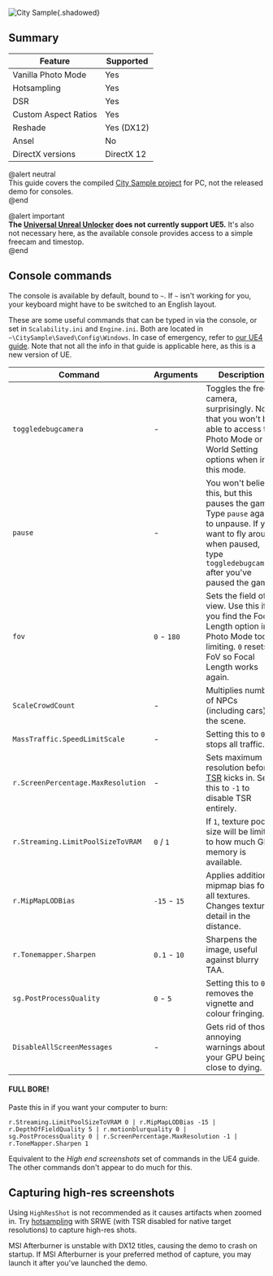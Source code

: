 ![City Sample](Images\matrixUE5-PC_header.png "Shot by barkar-b"){.shadowed}

## Summary

Feature | Supported
--|--
Vanilla Photo Mode | Yes
Hotsampling | Yes
DSR | Yes
Custom Aspect Ratios | Yes
Reshade | Yes (DX12)
Ansel | No
DirectX versions | DirectX 12

@alert neutral  
This guide covers the compiled [City Sample project](https://unrealengine.com/marketplace/en-US/learn/city-sample) for PC, not the released demo for consoles.  
@end

@alert important  
**The [Universal Unreal Unlocker](../GeneralGuides/universal_ue4_consoleunlocker.htm) does not currently support UE5.** It's also not necessary here, as the available console provides access to a simple freecam and timestop.  
@end

## Console commands

The console is available by default, bound to `~`. If `~` isn't working for you, your keyboard might have to be switched to an English layout.

These are some useful commands that can be typed in via the console, or set in `Scalability.ini` and `Engine.ini`. Both are located in `~\CitySample\Saved\Config\Windows`. In case of emergency, refer to [our UE4 guide](../GeneralGuides/ue4guide.htm). Note that not all the info in that guide is applicable here, as this is a new version of UE.

Command | Arguments | Description
-- | -- | --
`toggledebugcamera` | - | Toggles the free camera, surprisingly. Note that you won't be able to access the Photo Mode or World Setting options when in this mode.
`pause` | - | You won't believe this, but this pauses the game. Type `pause` again to unpause. If you want to fly around when paused, type `toggledebugcamera` after you've paused the game.
`fov` | `0` - `180` | Sets the field of view. Use this if you find the Focal Length option in Photo Mode too limiting. `0` resets FoV so Focal Length works again.
`ScaleCrowdCount` | - | Multiplies number of NPCs (including cars) in the scene.
`MassTraffic.SpeedLimitScale` | - | Setting this to `0` stops all traffic.
`r.ScreenPercentage.MaxResolution` | - | Sets maximum resolution before [TSR](https://videocardz.com/newz/unreal-engine-5-early-access-features-temporal-super-resolution-upscaling-technology) kicks in. Set this to `-1` to disable TSR entirely.
`r.Streaming.LimitPoolSizeToVRAM` | `0` / `1` | If `1`, texture pool size will be limited to how much GPU memory is available.
`r.MipMapLODBias` | `-15` - `15` | Applies additional mipmap bias for all textures. Changes texture detail in the distance.
`r.Tonemapper.Sharpen` | `0.1` - `10` | Sharpens the image, useful against blurry TAA.
`sg.PostProcessQuality` | `0` - `5` | Setting this to `0` removes the vignette and colour fringing.
`DisableAllScreenMessages` | - | Gets rid of those annoying warnings about your GPU being close to dying.

#### FULL BORE!
Paste this in if you want your computer to burn:  
```
r.Streaming.LimitPoolSizeToVRAM 0 | r.MipMapLODBias -15 | r.DepthOfFieldQuality 5 | r.motionblurquality 0 | sg.PostProcessQuality 0 | r.ScreenPercentage.MaxResolution -1 | r.ToneMapper.Sharpen 1
```

Equivalent to the *High end screenshots* set of commands in the UE4 guide. The other commands don't appear to do much for this.

## Capturing high-res screenshots

Using `HighResShot` is not recommended as it causes artifacts when zoomed in. Try [hotsampling](..\basics.htm#hotsampling) with SRWE (with TSR disabled for native target resolutions) to capture high-res shots.

MSI Afterburner is unstable with DX12 titles, causing the demo to crash on startup. If MSI Afterburner is your preferred method of capture, you may launch it after you've launched the demo.